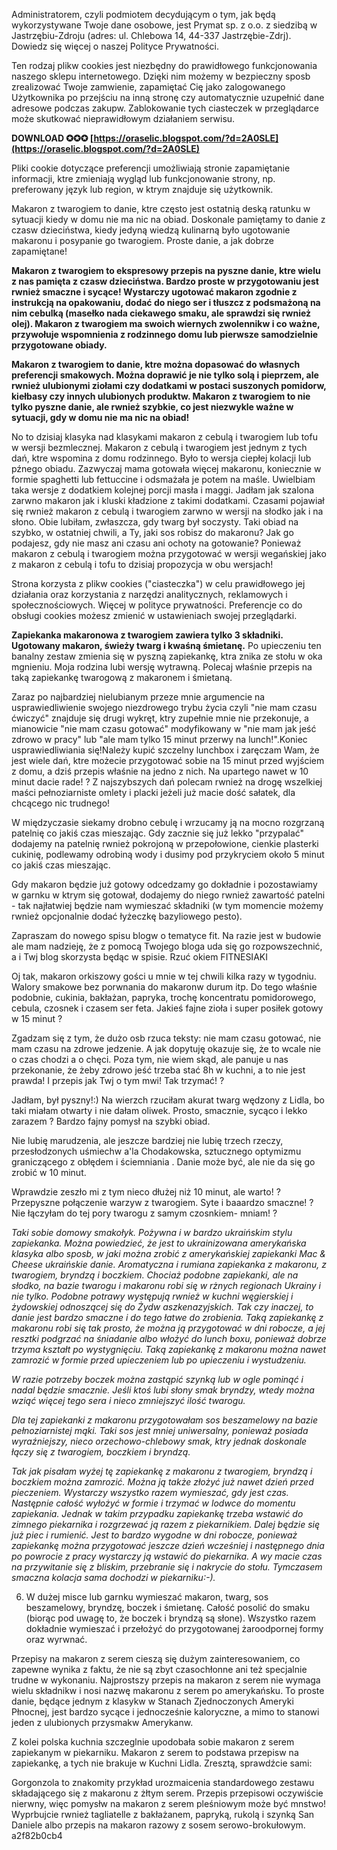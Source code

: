 Administratorem, czyli podmiotem decydującym o tym, jak będą wykorzystywane Twoje dane osobowe, jest Prymat sp. z o.o. z siedzibą w Jastrzębiu-Zdroju (adres: ul. Chlebowa 14, 44-337 Jastrzębie-Zdrj). Dowiedz się więcej o naszej Polityce Prywatności.
 
Ten rodzaj plikw cookies jest niezbędny do prawidłowego funkcjonowania naszego sklepu internetowego. Dzięki nim możemy w bezpieczny sposb zrealizować Twoje zamwienie, zapamiętać Cię jako zalogowanego Użytkownika po przejściu na inną stronę czy automatycznie uzupełnić dane adresowe podczas zakupw. Zablokowanie tych ciasteczek w przeglądarce może skutkować nieprawidłowym działaniem serwisu.
 
**DOWNLOAD ✪✪✪ [https://oraselic.blogspot.com/?d=2A0SLE](https://oraselic.blogspot.com/?d=2A0SLE)**


 
Pliki cookie dotyczące preferencji umożliwiają stronie zapamiętanie informacji, ktre zmieniają wygląd lub funkcjonowanie strony, np. preferowany język lub region, w ktrym znajduje się użytkownik.
 
Makaron z twarogiem to danie, ktre często jest ostatnią deską ratunku w sytuacji kiedy w domu nie ma nic na obiad. Doskonale pamiętamy to danie z czasw dzieciństwa, kiedy jedyną wiedzą kulinarną było ugotowanie makaronu i posypanie go twarogiem. Proste danie, a jak dobrze zapamiętane!
 
**Makaron z twarogiem to ekspresowy przepis na pyszne danie, ktre wielu z nas pamięta z czasw dzieciństwa. Bardzo proste w przygotowaniu jest rwnież smaczne i sycące! Wystarczy ugotować makaron zgodnie z instrukcją na opakowaniu, dodać do niego ser i tłuszcz z podsmażoną na nim cebulką (masełko nada ciekawego smaku, ale sprawdzi się rwnież olej). Makaron z twarogiem ma swoich wiernych zwolennikw i co ważne, przywołuje wspomnienia z rodzinnego domu lub pierwsze samodzielnie przygotowane obiady.**
 
**Makaron z twarogiem to danie, ktre można dopasować do własnych preferencji smakowych. Można doprawić je nie tylko solą i pieprzem, ale rwnież ulubionymi ziołami czy dodatkami w postaci suszonych pomidorw, kiełbasy czy innych ulubionych produktw. Makaron z twarogiem to nie tylko pyszne danie, ale rwnież szybkie, co jest niezwykle ważne w sytuacji, gdy w domu nie ma nic na obiad!**
 
No to dzisiaj klasyka nad klasykami makaron z cebulą i twarogiem lub tofu w wersji bezmlecznej. Makaron z cebulą i twarogiem jest jednym z tych dań, ktre wspomina z domu rodzinnego. Było to wersja ciepłej kolacji lub pźnego obiadu. Zazwyczaj mama gotowała więcej makaronu, koniecznie w formie spaghetti lub fettuccine i odsmażała je potem na maśle. Uwielbiam taka wersje z dodatkiem kolejnej porcji masła i maggi. Jadłam jak szalona zarwno makaron jak i kluski kładzione z takimi dodatkami. Czasami pojawiał się rwnież makaron z cebulą i twarogiem zarwno w wersji na słodko jak i na słono. Obie lubiłam, zwłaszcza, gdy twarg był soczysty. Taki obiad na szybko, w ostatniej chwili, a Ty, jaki sos robisz do makaronu? Jak go podajesz, gdy nie masz ani czasu ani ochoty na gotowanie? Ponieważ makaron z cebulą i twarogiem można przygotować w wersji wegańskiej jako z makaron z cebulą i tofu to dzisiaj propozycja w obu wersjach!

Strona korzysta z plikw cookies ("ciasteczka") w celu prawidłowego jej działania oraz korzystania z narzędzi analitycznych, reklamowych i społecznościowych. Więcej w polityce prywatności. Preferencje co do obsługi cookies możesz zmienić w ustawieniach swojej przeglądarki.
 
**Zapiekanka makaronowa z twarogiem zawiera tylko 3 składniki. Ugotowany makaron, świeży twarg i kwaśną śmietanę.** Po upieczeniu ten banalny zestaw zmienia się w pyszną zapiekankę, ktra znika ze stołu w oka mgnieniu. Moja rodzina lubi wersję wytrawną. Polecaj właśnie przepis na taką zapiekankę twarogową z makaronem i śmietaną.
 
Zaraz po najbardziej nielubianym przeze mnie argumencie na usprawiedliwienie swojego niezdrowego trybu życia czyli "nie mam czasu ćwiczyć" znajduje się drugi wykręt, ktry zupełnie mnie nie przekonuje, a mianowicie "nie mam czasu gotować" modyfikowany w "nie mam jak jeść zdrowo w pracy" lub "ale mam tylko 15 minut przerwy na lunch!".Koniec usprawiedliwiania się!Należy kupić szczelny lunchbox i zaręczam Wam, że jest wiele dań, ktre możecie przygotować sobie na 15 minut przed wyjściem z domu, a dziś przepis właśnie na jedno z nich. Na upartego nawet w 10 minut dacie rade! ? Z najszybszych dań polecam rwnież na drogę wszelkiej maści pełnoziarniste omlety i placki jeżeli już macie dość sałatek, dla chcącego nic trudnego!
 
W międzyczasie siekamy drobno cebulę i wrzucamy ją na mocno rozgrzaną patelnię co jakiś czas mieszając. Gdy zacznie się już lekko "przypalać" dodajemy na patelnię rwnież pokrojoną w przepołowione, cienkie plasterki cukinię, podlewamy odrobiną wody i dusimy pod przykryciem około 5 minut co jakiś czas mieszając.
 
Gdy makaron będzie już gotowy odcedzamy go dokładnie i pozostawiamy w garnku w ktrym się gotował, dodajemy do niego rwnież zawartość patelni - tak najłatwiej będzie nam wymieszać składniki (w tym momencie możemy rwnież opcjonalnie dodać łyżeczkę bazyliowego pesto).
 
Zapraszam do nowego spisu blogw o tematyce fit. Na razie jest w budowie ale mam nadzieję, że z pomocą Twojego bloga uda się go rozpowszechnić, a i Twj blog skorzysta będąc w spisie. Rzuć okiem FITNESIAKI
 
Oj tak, makaron orkiszowy gości u mnie w tej chwili kilka razy w tygodniu. Walory smakowe bez porwnania do makaronw durum itp. Do tego właśnie podobnie, cukinia, bakłażan, papryka, trochę koncentratu pomidorowego, cebula, czosnek i czasem ser feta. Jakieś fajne zioła i super posiłek gotowy w 15 minut ?
 
Zgadzam się z tym, że dużo osb rzuca teksty: nie mam czasu gotować, nie mam czasu na zdrowe jedzenie. A jak dopytuję okazuje się, że to wcale nie o czas chodzi a o chęci. Poza tym, nie wiem skąd, ale panuje u nas przekonanie, że żeby zdrowo jeść trzeba stać 8h w kuchni, a to nie jest prawda! I przepis jak Twj o tym mwi! Tak trzymać! ?
 
Jadłam, był pyszny!:) Na wierzch rzuciłam akurat twarg wędzony z Lidla, bo taki miałam otwarty i nie dałam oliwek. Prosto, smacznie, sycąco i lekko zarazem ? Bardzo fajny pomysł na szybki obiad.
 
Nie lubię marudzenia, ale jeszcze bardziej nie lubię trzech rzeczy, przesłodzonych uśmiechw a'la Chodakowska, sztucznego optymizmu graniczącego z obłędem i ściemniania . 
Danie może być, ale nie da się go zrobić w 10 minut.
 
Wprawdzie zeszło mi z tym nieco dłużej niż 10 minut, ale warto! ? Przepyszne połączenie warzyw z twarogiem. Syte i baaardzo smaczne! ? 
Nie łączyłam do tej pory twarogu z samym czosnkiem- mniam! ?
 
*Taki sobie domowy smakołyk. Pożywna i w bardzo ukraińskim stylu zapiekanka. Można powiedzieć, że jest to ukrainizowana amerykańska klasyka albo sposb, w jaki można zrobić z amerykańskiej zapiekanki Mac & Cheese ukraińskie danie. Aromatyczna i rumiana zapiekanka z makaronu, z twarogiem, bryndzą i boczkiem. Chociaż podobne zapiekanki, ale na słodko, na bazie twarogu i makaronu robi się w rżnych regionach Ukrainy i nie tylko. Podobne potrawy występują rwnież w kuchni węgierskiej i żydowskiej odnoszącej się do Żydw aszkenazyjskich. Tak czy inaczej, to danie jest bardzo smaczne i do tego łatwe do zrobienia. Taką zapiekankę z makaronu robi się tak prosto, że można ją przygotować w dni robocze, a jej resztki podgrzać na śniadanie albo włożyć do lunch boxu, ponieważ dobrze trzyma kształt po wystygnięciu. Taką zapiekankę z makaronu można nawet zamrozić w formie przed upieczeniem lub po upieczeniu i wystudzeniu.*
 
*W razie potrzeby boczek można zastąpić szynką lub w ogle pominąć i nadal będzie smacznie. Jeśli ktoś lubi słony smak bryndzy, wtedy można wziąć więcej tego sera i nieco zmniejszyć ilość twarogu.*
 
*Dla tej zapiekanki z makaronu przygotowałam sos beszamelowy na bazie pełnoziarnistej mąki. Taki sos jest mniej uniwersalny, ponieważ posiada wyraźniejszy, nieco orzechowo-chlebowy smak, ktry jednak doskonale łączy się z twarogiem, boczkiem i bryndzą.*
 
*Tak jak pisałam wyżej tę zapiekankę z makaronu z twarogiem, bryndzą i boczkiem można zamrozić. Można ją także złożyć już nawet dzień przed pieczeniem. Wystarczy wszystko razem wymieszać, gdy jest czas. Następnie całość wyłożyć w formie i trzymać w lodwce do momentu zapiekania. Jednak w takim przypadku zapiekankę trzeba wstawić do zimnego piekarnika i rozgrzewać ją razem z piekarnikiem. Dalej będzie się już piec i rumienić. Jest to bardzo wygodne w dni robocze, ponieważ zapiekankę można przygotować jeszcze dzień wcześniej i następnego dnia po powrocie z pracy wystarczy ją wstawić do piekarnika. A wy macie czas na przywitanie się z bliskim, przebranie się i nakrycie do stołu. Tymczasem smaczna kolacja sama dochodzi w piekarniku:-).*
 
6) W dużej misce lub garnku wymieszać makaron, twarg, sos beszamelowy, bryndzę, boczek i śmietanę. Całość posolić do smaku (biorąc pod uwagę to, że boczek i bryndzą są słone). Wszystko razem dokładnie wymieszać i przełożyć do przygotowanej żaroodpornej formy oraz wyrwnać.
 
Przepisy na makaron z serem cieszą się dużym zainteresowaniem, co zapewne wynika z faktu, że nie są zbyt czasochłonne ani też specjalnie trudne w wykonaniu. Najprostszy przepis na makaron z serem nie wymaga wielu składnikw i nosi nazwę makaronu z serem po amerykańsku. To proste danie, będące jednym z klasykw w Stanach Zjednoczonych Ameryki Płnocnej, jest bardzo sycące i jednocześnie kaloryczne, a mimo to stanowi jeden z ulubionych przysmakw Amerykanw.
 
Z kolei polska kuchnia szczeglnie upodobała sobie makaron z serem zapiekanym w piekarniku. Makaron z serem to podstawa przepisw na zapiekankę, a tych nie brakuje w Kuchni Lidla. Zresztą, sprawdźcie sami:
 
Gorgonzola to znakomity przykład urozmaicenia standardowego zestawu składającego się z makaronu z żłtym serem. Przepis przepisowi oczywiście nierwny, więc pomysłw na makaron z serem pleśniowym może być mnstwo! Wyprbujcie rwnież tagliatelle z bakłażanem, papryką, rukolą i szynką San Daniele albo przepis na makaron razowy z sosem serowo-brokułowym.
 a2f82b0cb4
 

